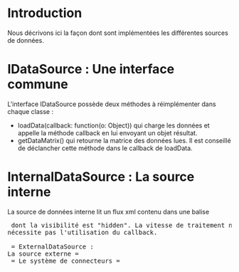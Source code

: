 # Introduction #
Nous décrivons ici la façon dont sont implémentées les différentes sources de données.

# IDataSource : Une interface commune #
L'interface IDataSource possède deux méthodes à réimplémenter dans chaque classe :
  * loadData(callback: function(o: Object)) qui charge les données et
appelle la méthode callback en lui envoyant un objet résultat.
  * getDataMatrix() qui retourne la matrice des données lues. Il est conseillé de déclancher cette méthode dans le callback de loadData.

# InternalDataSource : La source interne #
La source de données interne lit un flux xml contenu dans une balise <pre> dont la visibilité est "hidden". La vitesse de traitement ne nécessite pas l'utilisation du callback.<br>
<br>
= ExternalDataSource : La source externe =<br>
= Le système de connecteurs =